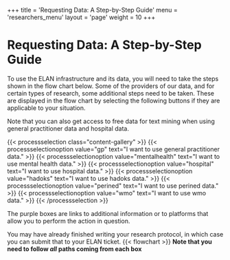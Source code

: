 +++
title = 'Requesting Data: A Step-by-Step Guide'
menu = 'researchers_menu'
layout = 'page'
weight = 10
+++
# Requesting Data: A Step-by-Step Guide
To use the ELAN infrastructure and its data, you will need to take the steps shown in the flow chart below.
Some of the providers of our data, and for certain types of research, some additional steps need to be taken. These are displayed in the flow chart by selecting the following buttons if they are applicable to your situation.

Note that you can also get access to free data for text mining when using general practitioner data and hospital data.

{{< processselection class="content-gallery" >}}
    {{< processselectionoption value="gp" text="I want to use general practitioner data." >}}
    {{< processselectionoption value="mentalhealth" text="I want to use mental health data." >}}
    {{< processselectionoption value="hospital" text="I want to use hospital data." >}}
    {{< processselectionoption value="hadoks" text="I want to use hadoks data." >}}
    {{< processselectionoption value="perined" text="I want to use perined data." >}}
    {{< processselectionoption value="wmo" text="I want to use wmo data." >}}
{{< /processselection >}}

The purple boxes are links to additional information or to platforms that allow you to perform the action in question.

You may have already finished writing your research protocol, in which case you can submit that to your ELAN ticket.
{{< flowchart >}}
**Note that you need to follow *all* paths coming from each box**